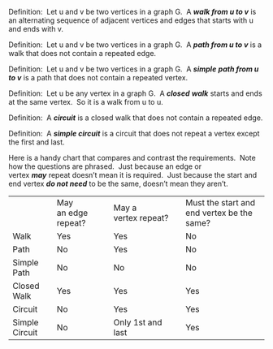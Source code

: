 Definition:  Let u and v be two vertices in a graph G.  A **_walk from u to v_** is an alternating sequence of adjacent vertices and edges that starts with u and ends with v. 

Definition:  Let u and v be two vertices in a graph G.  A **_path from u to v_** is a walk that does not contain a repeated edge.

Definition:  Let u and v be two vertices in a graph G.  A **_simple_** **_path from u to v_** is a path that does not contain a repeated vertex.

Definition:  Let u be any vertex in a graph G.  A **_closed_** **_walk_** starts and ends at the same vertex.  So it is a walk from u to u.

Definition:  A **_circuit_** is a closed walk that does not contain a repeated edge.

Definition:  A **_simple circuit_** is a circuit that does not repeat a vertex except the first and last.

Here is a handy chart that compares and contrast the requirements.  Note how the questions are phrased.  Just because an edge or vertex **_may_** repeat doesn’t mean it is required.  Just because the start and end vertex **_do not need_** to be the same, doesn’t mean they aren’t.

|   |   |   |   |
|---|---|---|---|
||May an edge repeat?|May a vertex repeat?|Must the start and end vertex be the same?|
|Walk|Yes|Yes|No|
|Path|No|Yes|No|
|Simple Path|No|No|No|
|Closed Walk|Yes|Yes|Yes|
|Circuit|No|Yes|Yes|
|Simple Circuit|No|Only 1st and last|Yes|